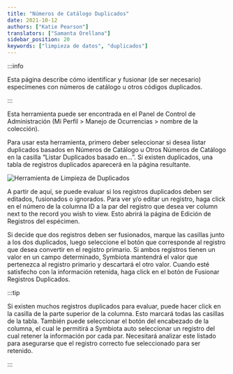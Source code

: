 ```yaml
---
title: "Números de Catálogo Duplicados"
date: 2021-10-12
authors: ["Katie Pearson"]
translators: ["Samanta Orellana"]
sidebar_position: 20
keywords: ["limpieza de datos", "duplicados"]
---
```


:::info

Esta página describe cómo identificar y fusionar (de ser necesario) especímenes con números de catálogo u otros códigos duplicados.

:::

Esta herramienta puede ser encontrada en el Panel de Control de Administración (Mi Perfil > Manejo de Ocurrencias > nombre de la colección).

Para usar esta herramienta, primero deber seleccionar si desea listar duplicados basados en Números de Catálogo u Otros Números de Catálogo en la casilla “Listar Duplicados basado en...”. Si existen duplicados, una tabla de registros duplicados aparecerá en la página resultante.

![Herramienta de Limpieza de Duplicados](/img/dupecatnums.png)

A partir de aquí, se puede evaluar si los registros duplicados deben ser editados, fusionados o ignorados. Para ver y/o editar un registro, haga click en el número de la columna ID a la par del registro que desea ver column next to the record you wish to view. Esto abrirá la página de Edición de Registros del espécimen.

Si decide que dos registros deben ser fusionados, marque las casillas junto a los dos duplicados, luego seleccione el botón que corresponde al registro que desea convertir en el registro primario. Si ambos registros tienen un valor en un campo determinado, Symbiota mantendrá el valor que pertenezca al registro primario y descartará el otro valor. Cuando esté satisfecho con la información retenida, haga click en el botón de Fusionar Registros Duplicados.

:::tip

Si existen muchos registros duplicados para evaluar, puede hacer click en la casilla de la parte superior de la columna. Esto marcará todas las casillas de la tabla. También puede seleccionar el botón del encabezado de la columna, el cual le permitirá a Symbiota auto seleccionar un registro del cual retener la información por cada par. Necesitará analizar este listado para asegurarse que el registro correcto fue seleccionado para ser retenido.

:::

